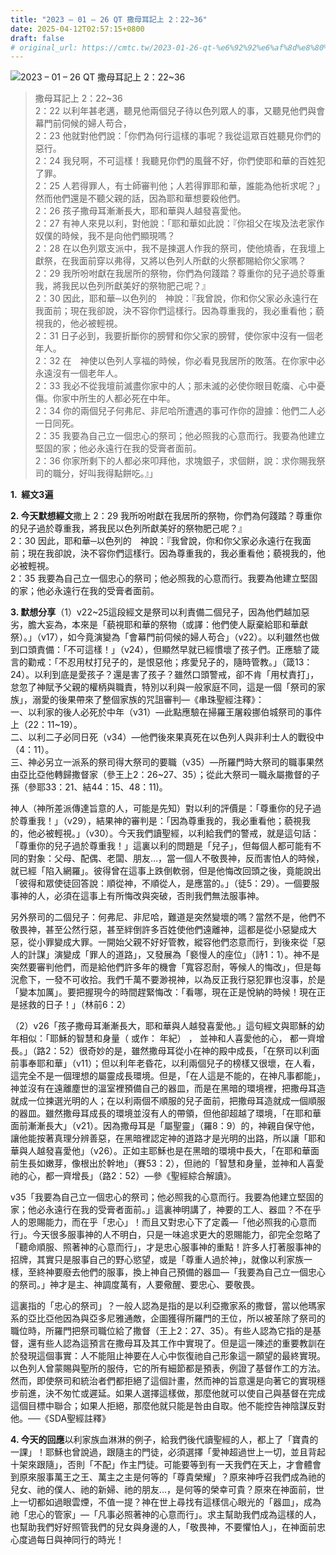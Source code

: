 ```yaml
---
title: "2023 – 01 – 26 QT 撒母耳記上 2：22~36"
date: 2025-04-12T02:57:15+0800
draft: false
# original_url: https://cmtc.tw/2023-01-26-qt-%e6%92%92%e6%af%8d%e8%80%b3%e8%a8%98%e4%b8%8a-2%ef%bc%9a2236
---
```


![2023 – 01 – 26 QT  撒母耳記上 2：22~36](/images/qt.jpg  "2023 – 01 – 26 QT  撒母耳記上 2：22~36")

> 撒母耳記上 2：22~36  
> 2：22 以利年甚老邁，聽見他兩個兒子待以色列眾人的事，又聽見他們與會幕門前伺候的婦人苟合，  
> 2：23 他就對他們說：「你們為何行這樣的事呢？我從這眾百姓聽見你們的惡行。  
> 2：24 我兒啊，不可這樣！我聽見你們的風聲不好，你們使耶和華的百姓犯了罪。  
> 2：25 人若得罪人，有士師審判他；人若得罪耶和華，誰能為他祈求呢？」然而他們還是不聽父親的話，因為耶和華想要殺他們。  
> 2：26 孩子撒母耳漸漸長大，耶和華與人越發喜愛他。  
> 2：27 有神人來見以利，對他說：「耶和華如此說：『你祖父在埃及法老家作奴僕的時候，我不是向他們顯現嗎？  
> 2：28 在以色列眾支派中，我不是揀選人作我的祭司，使他燒香，在我壇上獻祭，在我面前穿以弗得，又將以色列人所獻的火祭都賜給你父家嗎？  
> 2：29 我所吩咐獻在我居所的祭物，你們為何踐踏？尊重你的兒子過於尊重我，將我民以色列所獻美好的祭物肥己呢？』  
> 2：30 因此，耶和華─以色列的　神說：『我曾說，你和你父家必永遠行在我面前；現在我卻說，決不容你們這樣行。因為尊重我的，我必重看他；藐視我的，他必被輕視。  
> 2：31 日子必到，我要折斷你的膀臂和你父家的膀臂，使你家中沒有一個老年人。  
> 2：32 在　神使以色列人享福的時候，你必看見我居所的敗落。在你家中必永遠沒有一個老年人。  
> 2：33 我必不從我壇前滅盡你家中的人；那未滅的必使你眼目乾癟、心中憂傷。你家中所生的人都必死在中年。  
> 2：34 你的兩個兒子何弗尼、非尼哈所遭遇的事可作你的證據：他們二人必一日同死。  
> 2：35 我要為自己立一個忠心的祭司；他必照我的心意而行。我要為他建立堅固的家；他必永遠行在我的受膏者面前。  
> 2：36 你家所剩下的人都必來叩拜他，求塊銀子，求個餅，說：求你賜我祭司的職分，好叫我得點餅吃。』」

**1.  經文3遍**

**2. 今天默想經文**撒上 2：29 我所吩咐獻在我居所的祭物，你們為何踐踏？尊重你的兒子過於尊重我，將我民以色列所獻美好的祭物肥己呢？』  
2：30 因此，耶和華─以色列的　神說：『我曾說，你和你父家必永遠行在我面前；現在我卻說，決不容你們這樣行。因為尊重我的，我必重看他；藐視我的，他必被輕視。  
2：35 我要為自己立一個忠心的祭司；他必照我的心意而行。我要為他建立堅固的家；他必永遠行在我的受膏者面前。

**3. 默想分享**（1）v22~25這段經文是祭司以利責備二個兒子，因為他們越加惡劣，膽大妄為，本來是「藐視耶和華的祭物（或譯：他們使人厭棄給耶和華獻祭）。」（v17），如今竟演變為「會幕門前伺候的婦人苟合」（v22）。以利雖然也做到口頭責備：「不可這樣！」（v24），但顯然早就已經慣壞了孩子們。正應驗了箴言的勸戒：「不忍用杖打兒子的，是恨惡他；疼愛兒子的，隨時管教。」（箴13：24）。以利到底是愛孩子？還是害了孩子？雖然口頭警戒，卻不肯「用杖責打」，怠忽了神賦予父親的權柄與職責，特別以利與一般家庭不同，這是一個「祭司的家族」，溺愛的後果帶來了整個家族的咒詛審判—《串珠聖經注釋》：  
一、以利家的後人必死於中年（v31）—此點應驗在掃羅王屠殺挪伯城祭司的事件上（22：11~19）。  
二、以利二子必同日死（v34）—他們後來果真死在以色列人與非利士人的戰役中（4：11）。  
三、神必另立一派系的祭司得大祭司的要職（v35）—所羅門時大祭司的職事果然由亞比亞他轉歸撒督家（參王上2：26~27、35）；從此大祭司一職永屬撒督的子孫（參耶33：21、結44：15、48：11)。

神人（神所差派傳達旨意的人，可能是先知）對以利的評價是：「尊重你的兒子過於尊重我！」（v29），結果神的審判是：「因為尊重我的，我必重看他；藐視我的，他必被輕視。」（v30）。今天我們讀聖經，以利給我們的警戒，就是這句話：「尊重你的兒子過於尊重我！」這裏以利的問題是「兒子」，但每個人都可能有不同的對象：父母、配偶、老闆、朋友…，當一個人不敬畏神，反而害怕人的時候，就已經「陷入網羅」。彼得曾在這事上跌倒軟弱，但是他悔改回頭之後，竟能說出「彼得和眾使徒回答說：順從神，不順從人，是應當的。」（徒5：29）。一個要服事神的人，必須在這事上有所悔改與突破，否則我們無法服事神。

另外祭司的二個兒子：何弗尼、非尼哈，難道是突然變壞的嗎？當然不是，他們不敬畏神，甚至公然行惡，甚至絆倒許多百姓使他們遠離神，這都是從小惡變成大惡，從小罪變成大罪。一開始父親不好好管教，縱容他們恣意而行，到後來從「惡人的計謀」演變成「罪人的道路」，又發展為「褻慢人的座位」（詩1：1）。神不是突然要審判他們，而是給他們許多年的機會「寬容忍耐，等候人的悔改」，但是每況愈下，一發不可收拾。我們千萬不要渺視神，以為反正我行惡犯罪也沒事，於是「變本加厲」。要把握現今的時間趕緊悔改：「看哪，現在正是悅納的時候！現在正是拯救的日子！」（林前6：2）

（2）v26「孩子撒母耳漸漸長大，耶和華與人越發喜愛他。」這句經文與耶穌的幼年相似：「耶穌的智慧和身量（ 或作： 年紀） ， 並神和人喜愛他的心， 都一齊增長。」（路2：52）很奇妙的是，雖然撒母耳從小在神的殿中成長，「在祭司以利面前事奉耶和華」（v11）；但以利年老昏花，以利兩個兒子的榜樣又很壞，在人看，這完全不是一個理想的屬靈成長環境。但是，「在人這是不能的，在神凡事都能」，神並沒有在遠離塵世的溫室裡預備自己的器皿，而是在黑暗的環境裡，把撒母耳造就成一位揀選光明的人；在以利兩個不順服的兒子面前，把撒母耳造就成一個順服的器皿。雖然撒母耳成長的環境並沒有人的帶領，但他卻超越了環境，「在耶和華面前漸漸長大」（v21）。因為撒母耳是「屬聖靈」（羅8：9）的，神親自保守他，讓他能按著真理分辨善惡，在黑暗裡認定神的道路才是光明的出路，所以讓「耶和華與人越發喜愛他」（v26）。正如主耶穌也是在黑暗的環境中長大，「在耶和華面前生長如嫩芽，像根出於幹地」（賽53：2），但祂的「智慧和身量，並神和人喜愛祂的心，都一齊增長」（路2：52）—參《聖經綜合解讀》。

v35「我要為自己立一個忠心的祭司；他必照我的心意而行。我要為他建立堅固的家；他必永遠行在我的受膏者面前。」這裏神明講了，神要的工人、器皿？不在乎人的恩賜能力，而在乎「忠心」！而且又對忠心下了定義—「他必照我的心意而行」。今天很多服事神的人不明白，只是一味追求更大的恩賜能力，卻完全忽略了「聽命順服、照著神的心意而行」，才是忠心服事神的重點！許多人打著服事神的招牌，其實只是服事自己的野心慾望，或是「尊重人過於神」，就像以利家族一樣，至終神要廢去他們的服事，換上神自己預備的器皿—「我要為自己立一個忠心的祭司。」神才是主、神調度萬有，人要儆醒、要忠心、要敬畏。

這裏指的「忠心的祭司」？一般人認為是指的是以利亞撒家系的撒督，當以他瑪家系的亞比亞他因為與亞多尼雅通敵，企圖獲得所羅門的王位，所以被革除了祭司的職位時，所羅門把祭司職位給了撒督（王上2：27、35）。有些人認為它指的是基督，還有些人認為這預言在撒母耳及其工作中實現了。但是這一陳述的重要教訓在於發現這個事實：人不能阻止神要在人心中恢復祂自己形象這一願望的最終實現。以色列人曾蒙賜與聖所的服侍，它的所有細節都是預表，例證了基督作工的方法。然而，即使祭司和統治者們都拒絕了這個計畫，然而神的旨意還是向著它的實現穩步前進，決不匆忙或遲延。如果人選擇這樣做，那麼他就可以使自己與基督在完成這個目標中聯合；如果人拒絕，那麼他就只能是咎由自取。他不能控告神陰謀反對他。──《SDA聖經註釋》

**4. 今天的回應**以利家族血淋淋的例子，給我們後代讀聖經的人，都上了「寶貴的一課」！耶穌也曾說過，跟隨主的門徒，必須選擇「愛神超過世上一切，並且背起十架來跟隨」，否則「不配」作主門徒。可能要等到有一天我們在天上，才會體會到原來服事萬王之王、萬主之主是何等的「尊貴榮耀」？原來神呼召我們成為祂的兒女、祂的僕人、祂的新婦、祂的朋友…，是何等的榮幸可貴？原來在神面前，世上一切都如過眼雲煙，不值一提？神在世上尋找有這樣信心眼光的「器皿」，成為祂「忠心的管家」—「凡事必照著神的心意而行」。求主幫助我們成為這樣的人，也幫助我們好好照管我們的兒女與身邊的人，「敬畏神，不要懼怕人」，在神面前忠心度過每日與神同行的時光！